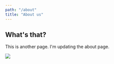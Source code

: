 ```yaml
---
path: "/about"
title: "About us"
---
```

## What's that?
This is another page. I'm updating the about page.

![](./images/gatsby.jpg)
<!--stackedit_data:
eyJoaXN0b3J5IjpbMTIzMzY5Mzk5NV19
-->